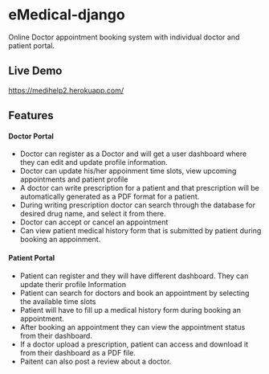 # eMedical-django
Online Doctor appointment booking system with individual doctor and patient portal. 
## Live Demo
https://medihelp2.herokuapp.com/

## Features
#### Doctor Portal
- Doctor can register as a Doctor and will get a user dashboard where they can edit and update profile information.
- Doctor can update his/her appoinment time slots, view upcoming appointments and patient profile
- A doctor can write prescription for a patient and that prescription will be automatically generated as a PDF format for a patient.
- During writing prescription doctor can search through the database for desired drug name, and select it from there. 
- Doctor can accept or cancel an appointment 
- Can view patient medical history form that is submitted by patient during booking an appoinment.

#### Patient Portal
- Patient can register and they will have different dashboard. They can update therir profile Information
- Patient can search for doctors and book an appointment by selecting the available time slots
- Patient will have to fill up a medical history form during booking an appointment.
- After booking an appointment they can view the appointment status from their dashboard.
- If a doctor upload a prescription, patient can access and download it from their dashboard as a PDF file.
- Paitent can also post a review about a doctor.
